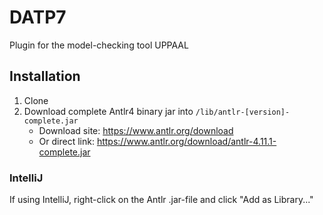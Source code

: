 # DATP7
Plugin for the model-checking tool UPPAAL


## Installation
1. Clone 
2. Download complete Antlr4 binary jar into `/lib/antlr-[version]-complete.jar`
   * Download site: https://www.antlr.org/download
   * Or direct link: https://www.antlr.org/download/antlr-4.11.1-complete.jar

### IntelliJ
If using IntelliJ, right-click on the Antlr .jar-file and click "Add as Library..."

